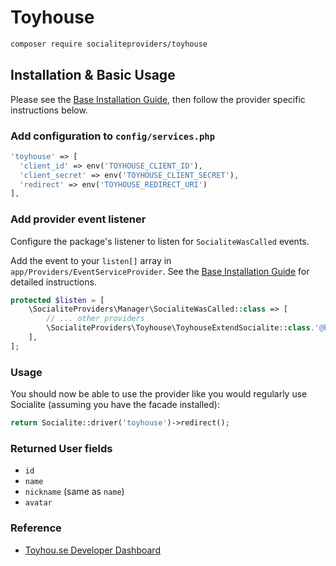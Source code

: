 # Toyhouse

```bash
composer require socialiteproviders/toyhouse
```

## Installation & Basic Usage

Please see the [Base Installation Guide](https://socialiteproviders.com/usage/), then follow the provider specific instructions below.

### Add configuration to `config/services.php`

```php
'toyhouse' => [
  'client_id' => env('TOYHOUSE_CLIENT_ID'),
  'client_secret' => env('TOYHOUSE_CLIENT_SECRET'),
  'redirect' => env('TOYHOUSE_REDIRECT_URI')
],
```

### Add provider event listener

Configure the package's listener to listen for `SocialiteWasCalled` events.

Add the event to your `listen[]` array in `app/Providers/EventServiceProvider`. See the [Base Installation Guide](https://socialiteproviders.com/usage/) for detailed instructions.

```php
protected $listen = [
    \SocialiteProviders\Manager\SocialiteWasCalled::class => [
        // ... other providers
        \SocialiteProviders\Toyhouse\ToyhouseExtendSocialite::class.'@handle',
    ],
];
```

### Usage

You should now be able to use the provider like you would regularly use Socialite (assuming you have the facade installed):

```php
return Socialite::driver('toyhouse')->redirect();
```

### Returned User fields
- `id`
- `name`
- `nickname` (same as `name`)
- `avatar`

### Reference

- [Toyhou.se Developer Dashboard](https://toyhou.se/~developer)
